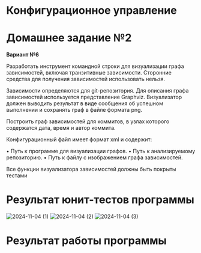 # Конфигурационное управление

# Домашнее задание №2

**Вариант №6**

Разработать инструмент командной строки для визуализации графа зависимостей, включая транзитивные зависимости. Сторонние средства для получения зависимостей использовать нельзя.

Зависимости определяются для git-репозитория. Для описания графа зависимостей используется представление Graphviz. Визуализатор должен выводить результат в виде сообщения об успешном выполнении и сохранять граф в файле формата png.

Построить граф зависимостей для коммитов, в узлах которого содержатся дата, время и автор коммита.

Конфигурационный файл имеет формат xml и содержит:

• Путь к программе для визуализации графов.
• Путь к анализируемому репозиторию.
• Путь к файлу с изображением графа зависимостей.

Все функции визуализатора зависимостей должны быть покрыты тестами

# Результат юнит-тестов программы


![2024-11-04 (1)](https://github.com/user-attachments/assets/7bb72e13-534c-4d63-9f94-58d70bc57782)
![2024-11-04 (2)](https://github.com/user-attachments/assets/aeeb6b60-f263-49dc-8700-b90ceacb1910)
![2024-11-04 (3)](https://github.com/user-attachments/assets/5dff310b-4345-4ca2-a21e-5e76519f5895)


# Результат работы программы


